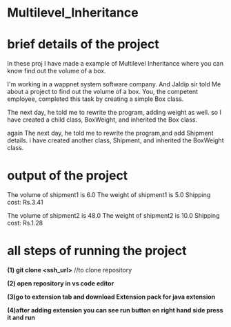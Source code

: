 # Multilevel_Inheritance

# brief details of the project

In these proj I have made a example of Multilevel Inheritance where you can know find out the volume of a box.

I'm working in a wappnet system software company. And Jaldip sir told Me about a project to find out the volume of a box. You, the competent employee, completed this task by creating a simple Box class.

The next day, he told me to rewrite the program, adding weight as well. so I have created a child class, BoxWeight, and inherited the Box class.

again The next day, he told me to rewrite the program,and add Shipment details. i have created another class, Shipment, and inherited the BoxWeight class.

# output of the project

The volume of shipment1 is 6.0
The weight of shipment1 is 5.0
Shipping cost: Rs.3.41

The volume of shipment2 is 48.0
The weight of shipment2 is 10.0
Shipping cost: Rs.1.28

# all steps of running the project

**(1) git clone <ssh_url>** //to clone repository

**(2) open repository in vs code editor**

**(3)go to extension tab and download Extension pack for java extension**

**(4)after adding extension you can see run button on right hand side press it and run**
